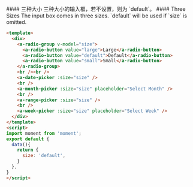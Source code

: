 
<cn>
#### 三种大小
三种大小的输入框，若不设置，则为 `default`。
</cn>

<us>
#### Three Sizes
The input box comes in three sizes. `default` will be used if `size` is omitted.
</us>

```html
<template>
  <div>
    <a-radio-group v-model="size">
      <a-radio-button value="large">Large</a-radio-button>
      <a-radio-button value="default">Default</a-radio-button>
      <a-radio-button value="small">Small</a-radio-button>
    </a-radio-group>
    <br /><br />
    <a-date-picker :size="size" />
    <br />
    <a-month-picker :size="size" placeholder="Select Month" />
    <br />
    <a-range-picker :size="size" />
    <br />
    <a-week-picker :size="size" placeholder="Select Week" />
  </div>
</template>
<script>
import moment from 'moment';
export default {
  data(){
    return {
      size: 'default',
    }
  },
}
</script>
```
